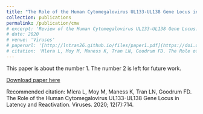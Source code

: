 ```yaml
---
title: "The Role of the Human Cytomegalovirus UL133-UL138 Gene Locus in Latency and Reactivation"
collection: publications
permalink: /publication/cmv
# excerpt: 'Review of the Human Cytomegalovirus UL133-UL138 Gene Locus.'
# date: 2020
# venue: 'Viruses'
# paperurl: '[http://lntran26.github.io/files/paper1.pdf](https://doi.org/10.3390/v12070714)'
# citation: 'Mlera L, Moy M, Maness K, Tran LN, Goodrum FD. The Role of the Human Cytomegalovirus UL133-UL138 Gene Locus in Latency and Reactivation. Viruses. 2020; 12(7):714.'
---
```

This paper is about the number 1. The number 2 is left for future work.

[Download paper here]([**http://academicpages.github.io/files/paper1.pdf**])

Recommended citation: Mlera L, Moy M, Maness K, Tran LN, Goodrum FD. The Role of the Human Cytomegalovirus UL133-UL138 Gene Locus in Latency and Reactivation. Viruses. 2020; 12(7):714.

